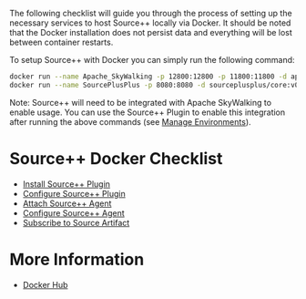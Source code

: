 The following checklist will guide you through the process of setting up the necessary services to host Source++ locally via Docker. It should be noted that the Docker installation does not persist data and everything will be lost between container restarts.

To setup Source++ with Docker you can simply run the following command:

```bash
docker run --name Apache_SkyWalking -p 12800:12800 -p 11800:11800 -d apache/skywalking-oap-server:6.2.0
docker run --name SourcePlusPlus -p 8080:8080 -d sourceplusplus/core:v0.2.1-alpha
```

Note: Source++ will need to be integrated with Apache SkyWalking to enable usage. You can use the Source++ Plugin to enable this integration after running the above commands (see [Manage Environments](./06-configure-source-plugin.md#manage-environments)).

# Source++ Docker Checklist

- [Install Source++ Plugin](./05-install-source-plugin.md)
- [Configure Source++ Plugin](./06-configure-source-plugin.md)
- [Attach Source++ Agent](./07-attach-source-agent.md)
- [Configure Source++ Agent](./08-configure-source-agent.md)
- [Subscribe to Source Artifact](./09-subscribe-to-artifact.md)

# More Information

 - [Docker Hub](https://hub.docker.com/u/sourceplusplus)
